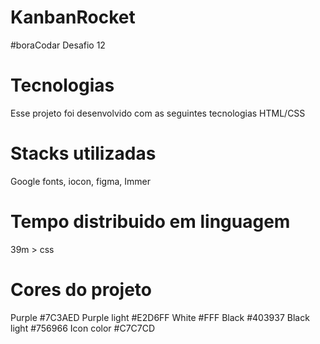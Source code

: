 # KanbanRocket
#boraCodar Desafio 12
<h1> Tecnologias </h1>
Esse projeto foi desenvolvido com as seguintes tecnologias 
HTML/CSS

<h1> Stacks utilizadas </h1>
Google fonts, iocon, figma, Immer

<h1> Tempo distribuido em linguagem </h1>
39m > css

<h1> Cores do projeto </h1>
Purple #7C3AED
Purple light #E2D6FF
White #FFF
Black #403937
Black light #756966
Icon color #C7C7CD

